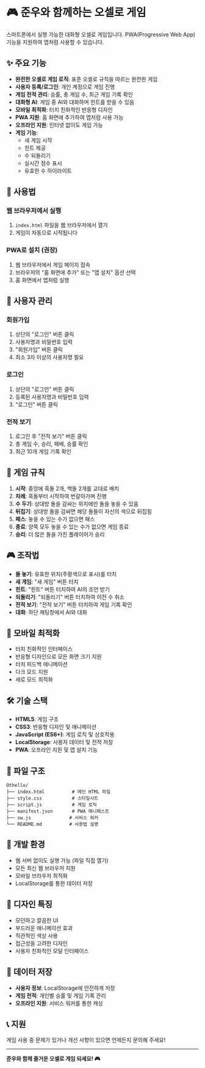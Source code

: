 # 🎮 준우와 함께하는 오셀로 게임

스마트폰에서 실행 가능한 대화형 오셀로 게임입니다. PWA(Progressive Web App) 기능을 지원하여 앱처럼 사용할 수 있습니다.

## ✨ 주요 기능

- **완전한 오셀로 게임 로직**: 표준 오셀로 규칙을 따르는 완전한 게임
- **사용자 등록/로그인**: 개인 계정으로 게임 진행
- **게임 전적 관리**: 승률, 총 게임 수, 최근 게임 기록 확인
- **대화형 AI**: 게임 중 AI와 대화하며 힌트를 받을 수 있음
- **모바일 최적화**: 터치 친화적인 반응형 디자인
- **PWA 지원**: 홈 화면에 추가하여 앱처럼 사용 가능
- **오프라인 지원**: 인터넷 없이도 게임 가능
- **게임 기능**:
  - 새 게임 시작
  - 힌트 제공
  - 수 되돌리기
  - 실시간 점수 표시
  - 유효한 수 하이라이트

## 🚀 사용법

### 웹 브라우저에서 실행
1. `index.html` 파일을 웹 브라우저에서 열기
2. 게임이 자동으로 시작됩니다

### PWA로 설치 (권장)
1. 웹 브라우저에서 게임 페이지 접속
2. 브라우저의 "홈 화면에 추가" 또는 "앱 설치" 옵션 선택
3. 홈 화면에서 앱처럼 실행

## 👤 사용자 관리

### 회원가입
1. 상단의 "로그인" 버튼 클릭
2. 사용자명과 비밀번호 입력
3. "회원가입" 버튼 클릭
4. 최소 3자 이상의 사용자명 필요

### 로그인
1. 상단의 "로그인" 버튼 클릭
2. 등록된 사용자명과 비밀번호 입력
3. "로그인" 버튼 클릭

### 전적 보기
1. 로그인 후 "전적 보기" 버튼 클릭
2. 총 게임 수, 승리, 패배, 승률 확인
3. 최근 10개 게임 기록 확인

## 🎯 게임 규칙

1. **시작**: 중앙에 흑돌 2개, 백돌 2개를 교대로 배치
2. **차례**: 흑돌부터 시작하여 번갈아가며 진행
3. **수 두기**: 상대방 돌을 감싸는 위치에만 돌을 놓을 수 있음
4. **뒤집기**: 상대방 돌을 감싸면 해당 돌들이 자신의 색으로 뒤집힘
5. **패스**: 놓을 수 있는 수가 없으면 패스
6. **종료**: 양쪽 모두 놓을 수 있는 수가 없으면 게임 종료
7. **승리**: 더 많은 돌을 가진 플레이어가 승리

## 🎮 조작법

- **돌 놓기**: 유효한 위치(주황색으로 표시)를 터치
- **새 게임**: "새 게임" 버튼 터치
- **힌트**: "힌트" 버튼 터치하여 AI의 조언 받기
- **되돌리기**: "되돌리기" 버튼 터치하여 이전 수 취소
- **전적 보기**: "전적 보기" 버튼 터치하여 게임 기록 확인
- **대화**: 하단 채팅창에서 AI와 대화

## 📱 모바일 최적화

- 터치 친화적인 인터페이스
- 반응형 디자인으로 모든 화면 크기 지원
- 터치 피드백 애니메이션
- 다크 모드 지원
- 세로 모드 최적화

## 🛠 기술 스택

- **HTML5**: 게임 구조
- **CSS3**: 반응형 디자인 및 애니메이션
- **JavaScript (ES6+)**: 게임 로직 및 상호작용
- **LocalStorage**: 사용자 데이터 및 전적 저장
- **PWA**: 오프라인 지원 및 앱 설치 기능

## 📁 파일 구조

```
Othello/
├── index.html          # 메인 HTML 파일
├── style.css           # 스타일시트
├── script.js           # 게임 로직
├── manifest.json       # PWA 매니페스트
├── sw.js              # 서비스 워커
└── README.md          # 사용법 설명
```

## 🔧 개발 환경

- 웹 서버 없이도 실행 가능 (파일 직접 열기)
- 모든 최신 웹 브라우저 지원
- 모바일 브라우저 최적화
- LocalStorage를 통한 데이터 저장

## 🎨 디자인 특징

- 모던하고 깔끔한 UI
- 부드러운 애니메이션 효과
- 직관적인 색상 사용
- 접근성을 고려한 디자인
- 사용자 친화적인 모달 인터페이스

## 💾 데이터 저장

- **사용자 정보**: LocalStorage에 안전하게 저장
- **게임 전적**: 개인별 승률 및 게임 기록 관리
- **오프라인 지원**: 서비스 워커를 통한 캐싱

## 📞 지원

게임 사용 중 문제가 있거나 개선 사항이 있으면 언제든지 문의해 주세요!

---

**준우와 함께 즐거운 오셀로 게임 되세요! 🎮** 